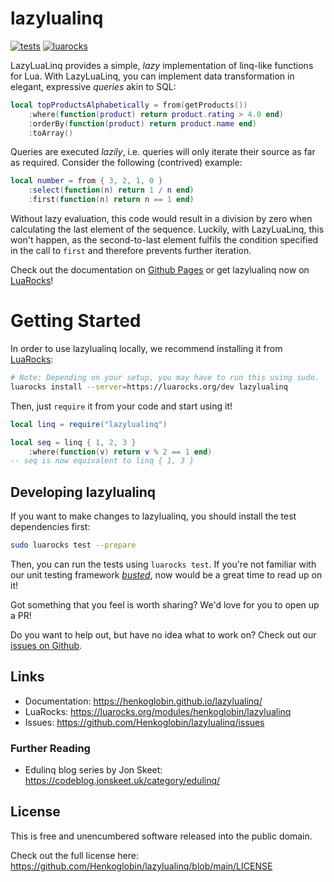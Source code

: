 # lazylualinq

[![tests](https://github.com/Henkoglobin/lazylualinq/actions/workflows/test-and-publish.yml/badge.svg)](https://github.com/Henkoglobin/lazylualinq/actions/workflows/test-and-publish.yml) [![luarocks](https://img.shields.io/luarocks/v/henkoglobin/lazylualinq?style=plastic)](https://luarocks.org/modules/henkoglobin/lazylualinq)

LazyLuaLinq provides a simple, _lazy_ implementation of linq-like functions for Lua. With LazyLuaLinq, you can implement data transformation in elegant, expressive _queries_ akin to SQL:

```lua
local topProductsAlphabetically = from(getProducts())
    :where(function(product) return product.rating > 4.0 end)
    :orderBy(function(product) return product.name end)
    :toArray()
```

Queries are executed _lazily_, i.e. queries will only iterate their source as far as required. Consider the following (contrived) example:

```lua
local number = from { 3, 2, 1, 0 }
    :select(function(n) return 1 / n end)
    :first(function(n) return n == 1 end)
```

Without lazy evaluation, this code would result in a division by zero when calculating the last element of the sequence. Luckily, with LazyLuaLinq, this won't happen, as the second-to-last element fulfils the condition specified in the call to `first` and therefore prevents further iteration.

Check out the documentation on [Github Pages](https://henkoglobin.github.io/lazylualinq/) or get lazylualinq now on [LuaRocks](https://luarocks.org/modules/henkoglobin/lazylualinq)!

# Getting Started

In order to use lazylualinq locally, we recommend installing it from [LuaRocks](https://luarocks.org/modules/henkoglobin/lazylualinq):

```bash
# Note: Depending on your setup, you may have to run this using sudo.
luarocks install --server=https://luarocks.org/dev lazylualinq
```

Then, just `require` it from your code and start using it!

```lua
local linq = require("lazylualinq")

local seq = linq { 1, 2, 3 }
    :where(function(v) return v % 2 == 1 end)
-- seq is now equivalent to linq { 1, 3 }

```

## Developing lazylualinq

If you want to make changes to lazylualinq, you should install the test dependencies first:

```bash
sudo luarocks test --prepare
```

Then, you can run the tests using `luarocks test`. If you're not familiar with our unit testing framework _[busted](https://lunarmodules.github.io/busted/)_, now would be a great time to read up on it!

Got something that you feel is worth sharing? We'd love for you to open up a PR!

Do you want to help out, but have no idea what to work on? Check out our [issues on Github](https://github.com/Henkoglobin/lazylualinq/issues). 

## Links

- Documentation: https://henkoglobin.github.io/lazylualinq/
- LuaRocks: https://luarocks.org/modules/henkoglobin/lazylualinq
- Issues: https://github.com/Henkoglobin/lazylualinq/issues

### Further Reading

- Edulinq blog series by Jon Skeet: https://codeblog.jonskeet.uk/category/edulinq/

## License

This is free and unencumbered software released into the public domain.

Check out the full license here: https://github.com/Henkoglobin/lazylualinq/blob/main/LICENSE